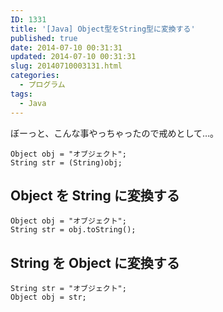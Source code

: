 ```yaml
---
ID: 1331
title: '[Java] Object型をString型に変換する'
published: true
date: 2014-07-10 00:31:31
updated: 2014-07-10 00:31:31
slug: 20140710003131.html
categories:
  - プログラム
tags:
  - Java
---
```

ぼーっと、こんな事やっちゃったので戒めとして…。
<pre class="language-java"><code>Object obj = "オブジェクト";
String str = (String)obj;
</code></pre>
<!--more-->
<h2>Object を String に変換する</h2>
<pre class="language-java"><code>Object obj = "オブジェクト";
String str = obj.toString();</code></pre>

<h2>String を Object に変換する</h2>
<pre class="language-java"><code>String str = "オブジェクト";
Object obj = str;</code></pre>